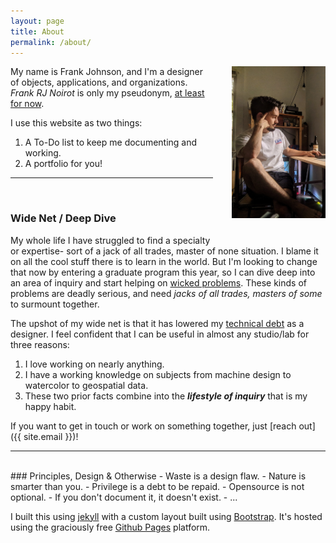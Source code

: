 ```yaml
---
layout: page
title: About
permalink: /about/
---
```


<img src='\assets\img\profile-pic.jpg' width="25%" style="float: right; margin: 0 0 30px 30px; min-width: 150px;">

My name is Frank Johnson, and I'm a designer of objects, applications, and organizations. _Frank RJ Noirot_ is only my pseudonym, [at least for now](/im-changing-my-name).

I use this website as two things:
  1. A To-Do list to keep me documenting and working.
  2. A portfolio for you!


---
<br>

### Wide Net / Deep Dive
My whole life I have struggled to find a specialty or expertise- sort of a jack of all trades, master of none situation. I blame it on all the cool stuff there is to learn in the world. But I'm looking to change that now by entering a graduate program this year, so I can dive deep into an area of inquiry and start helping on [wicked problems](https://www.un.org/sustainabledevelopment/sustainable-development-goals/). These kinds of problems are deadly serious, and need _jacks of all trades, masters of some_ to surmount together.

The upshot of my wide net is that it has lowered my [technical debt](https://en.wikipedia.org/wiki/Technical_debt) as a designer. I feel confident that I can be useful in almost any studio/lab for three reasons:
  1. I love working on nearly anything.
  2. I have a working knowledge on subjects from machine design to watercolor to geospatial data.
  3. These two prior facts combine into the _**lifestyle of inquiry**_ that is my happy habit.

If you want to get in touch or work on something together, just [reach out]({{ site.email }})!
<br>

---

<br>
### Principles, Design & Otherwise
- Waste is a design flaw.
- Nature is smarter than you.
- Privilege is a debt to be repaid.
- Opensource is not optional.
- If you don't document it, it doesn't exist.
- ...

I built this using [jekyll](https://jekyllrb.com/) with a custom layout built using [Bootstrap](http://getbootstrap.com/). It's hosted using the graciously free [Github Pages](https://pages.github.com/) platform.
